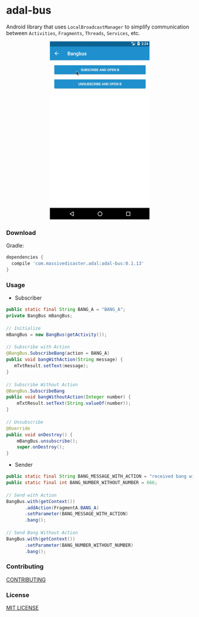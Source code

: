 # adal-bus
Android library that uses `LocalBroadcastManager` to simplify communication between `Activities`, `Fragments`, `Threads`, `Services`, etc.

<div align="center">
  <img src="art/adal-bus.gif" />
</div>

### Download
Gradle:

```gradle
dependencies {
  compile 'com.massivedisaster.adal:adal-bus:0.1.13'
}
```

### Usage
* Subscriber
```java
public static final String BANG_A = "BANG_A";
private BangBus mBangBus;

// Initialize
mBangBus = new BangBus(getActivity());

// Subscribe with Action
@BangBus.SubscribeBang(action = BANG_A)
public void bangWithAction(String message) {
   mTxtResult.setText(message);
}

// Subscribe Without Action
@BangBus.SubscribeBang
public void bangWithoutAction(Integer number) {
    mTxtResult.setText(String.valueOf(number));
}

// Unsubscribe
@Override
public void onDestroy() {
    mBangBus.unsubscribe();
    super.onDestroy();
}
```

* Sender
```java
public static final String BANG_MESSAGE_WITH_ACTION = "received bang with action";
public static final int BANG_NUMBER_WITHOUT_NUMBER = 666;

// Send with Action
BangBus.with(getContext())
       .addAction(FragmentA.BANG_A)
       .setParameter(BANG_MESSAGE_WITH_ACTION)
       .bang();

// Send Bang Without Action
BangBus.with(getContext())
       .setParameter(BANG_NUMBER_WITHOUT_NUMBER)
       .bang();
```

### Contributing
[CONTRIBUTING](../CONTRIBUTING.md)

### License
[MIT LICENSE](../LICENSE.md)